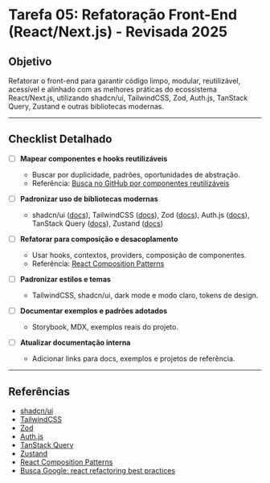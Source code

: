 # Tarefa 05: Refatoração Front-End (React/Next.js) - Revisada 2025

## Objetivo
Refatorar o front-end para garantir código limpo, modular, reutilizável, acessível e alinhado com as melhores práticas do ecossistema React/Next.js, utilizando shadcn/ui, TailwindCSS, Zod, Auth.js, TanStack Query, Zustand e outras bibliotecas modernas.

---

## Checklist Detalhado

- [ ] **Mapear componentes e hooks reutilizáveis**
  - Buscar por duplicidade, padrões, oportunidades de abstração.
  - Referência: [Busca no GitHub por componentes reutilizáveis](https://github.com/search?q=react+reusable+component)

- [ ] **Padronizar uso de bibliotecas modernas**
  - shadcn/ui ([docs](https://ui.shadcn.com/docs/components)), TailwindCSS ([docs](https://tailwindcss.com/docs)), Zod ([docs](https://zod.dev/)), Auth.js ([docs](https://authjs.dev/)), TanStack Query ([docs](https://tanstack.com/query/latest)), Zustand ([docs](https://docs.pmnd.rs/zustand/getting-started/introduction))


- [ ] **Refatorar para composição e desacoplamento**
  - Usar hooks, contextos, providers, composição de componentes.
  - Referência: [React Composition Patterns](https://react.dev/learn/passing-props-to-a-component#composition-patterns)

- [ ] **Padronizar estilos e temas**
  - TailwindCSS, shadcn/ui, dark mode e modo claro, tokens de design.

- [ ] **Documentar exemplos e padrões adotados**
  - Storybook, MDX, exemplos reais do projeto.

- [ ] **Atualizar documentação interna**
  - Adicionar links para docs, exemplos e projetos de referência.

---

## Referências
- [shadcn/ui](https://ui.shadcn.com/docs/components)
- [TailwindCSS](https://tailwindcss.com/docs)
- [Zod](https://zod.dev/)
- [Auth.js](https://authjs.dev/)
- [TanStack Query](https://tanstack.com/query/latest)
- [Zustand](https://docs.pmnd.rs/zustand/getting-started/introduction)
- [React Composition Patterns](https://react.dev/learn/passing-props-to-a-component#composition-patterns)
- [Busca Google: react refactoring best practices](https://www.google.com/search?q=react+refactoring+best+practices)
